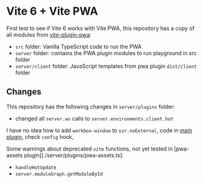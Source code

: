 # Vite 6 + Vite PWA

First test to see if Vite 6 works with Vite PWA, this repository has a copy of all modules from [vite-plugin-pwa](https://github.com/vite-pwa/vite-plugin-pwa):
- `src` folder: Vanilla TypeScript code to run the PWA
- `server` folder: contains the PWA plugin modules to run playground in src folder
- `server/client` folder: JavaScript templates from pwa plugin `dist/client` folder

## Changes

This repository has the following changes in `server/plugins` folder:
- changed all `server.ws` calls to `server.environments.client.hot`

I have no idea how to add `workbox-window` to `ssr.noExternal`, code in [main plugin](./server/plugins/main.ts), check `config` hook,

Some warnings about deprecated `vite` functions, not yet tested in [pwa-assets plugin][./server/plugins/pwa-assets.ts]:
- `handleHotUpdate`
- `server.moduleGraph.getModuleById`
